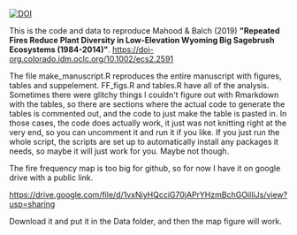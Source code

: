 

[![DOI](https://www.zenodo.org/badge/DOI/10.5281/zenodo.5294034.svg)](https://doi.org/10.5281/zenodo.5294034)



This is the code and data to reproduce Mahood & Balch (2019) **"Repeated Fires Reduce Plant Diversity in Low-Elevation Wyoming Big Sagebrush Ecosystems (1984-2014)"**. https://doi-org.colorado.idm.oclc.org/10.1002/ecs2.2591 

The file make_manuscript.R reproduces the entire manuscript with figures, tables and suppelement. FF_figs.R and tables.R have all of the analysis. Sometimes there were glitchy things I couldn't figure out with Rmarkdown with the tables, so there are sections where the actual code to generate the tables is commented out, and the code to just make the table is pasted in. In those cases, the code does actually work, it just was not knitting right at the very end, so you can uncomment it and run it if you like. If you just run the whole script, the scripts are set up to automatically install any packages it needs, so maybe it will just work for you. Maybe not though.

The fire frequency map is too big for github, so for now I have it on google drive with a public link.

https://drive.google.com/file/d/1vxNiyHQcciG70jAPrYHzmBchGOilIiJs/view?usp=sharing

Download it and put it in the Data folder, and then the map figure will work.
